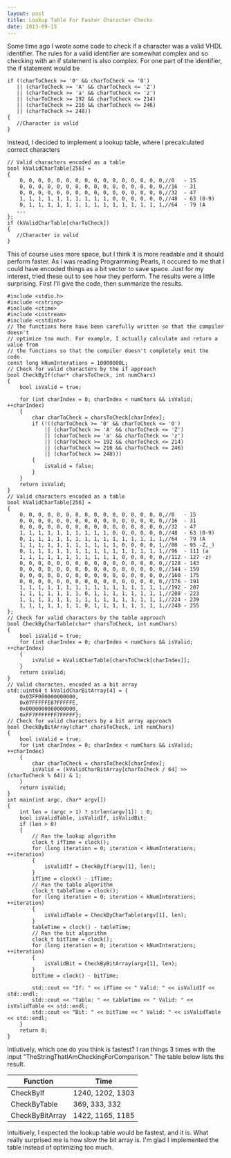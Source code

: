 ```yaml
---
layout: post
title: Lookup Table For Faster Character Checks
date: 2013-09-15
---
```


Some time ago I wrote some code to check if a character was a valid VHDL identifier. The rules for a valid identifier are somewhat complex and so checking with an if statement is also complex. For one part of the identifier, the if statement would be

```
if ((charToCheck >= '0' && charToCheck <= '0')
   || (charToCheck >= 'A' && charToCheck <= 'Z')
   || (charToCheck >= 'a' && charToCheck <= 'z')
   || (charToCheck >= 192 && charToCheck <= 214)
   || (charToCheck >= 216 && charToCheck <= 246)
   || (charToCheck >= 248))
{
   //Character is valid
}
```

Instead, I decided to implement a lookup table, where I precalculated correct characters

```
// Valid characters encoded as a table
bool kValidCharTable[256] = 
{
    0, 0, 0, 0, 0, 0, 0, 0, 0, 0, 0, 0, 0, 0, 0, 0,//0   - 15
    0, 0, 0, 0, 0, 0, 0, 0, 0, 0, 0, 0, 0, 0, 0, 0,//16  - 31
    0, 0, 0, 0, 0, 0, 0, 0, 0, 0, 0, 0, 0, 0, 0, 0,//32  - 47
    1, 1, 1, 1, 1, 1, 1, 1, 1, 1, 0, 0, 0, 0, 0, 0,//48  - 63 (0-9)
    0, 1, 1, 1, 1, 1, 1, 1, 1, 1, 1, 1, 1, 1, 1, 1,//64  - 79 (A
   ...
};
if (kValidCharTable[charToCheck])
{
   //Character is valid
}
```

This of course uses more space, but I think it is more readable and it should perform faster. As I was reading Programming Pearls, it occured to me that I could have encoded things as a bit vector to save space. Just for my interest, tried these out to see how they perform. The results were a little surprising. First I'll give the code, then summarize the results.

```
#include <stdio.h>
#include <cstring>
#include <ctime>
#include <iostream>
#include <cstdint>>
// The functions here have been carefully written so that the compiler doesn't
// optimize too much. For example, I actually calculate and return a value from
// the functions so that the compiler doesn't completely omit the code.
const long kNumInterations = 10000000L;
// Check for valid characters by the if approach
bool CheckByIf(char* charsToCheck, int numChars)
{
    bool isValid = true;
     
    for (int charIndex = 0; charIndex < numChars && isValid; ++charIndex)
    {
        char charToCheck = charsToCheck[charIndex];
        if (!((charToCheck >= '0' && charToCheck <= '0')
            || (charToCheck >= 'A' && charToCheck <= 'Z')
            || (charToCheck >= 'a' && charToCheck <= 'z')
            || (charToCheck >= 192 && charToCheck <= 214)
            || (charToCheck >= 216 && charToCheck <= 246)
            || (charToCheck >= 248)))
        {
            isValid = false;
        }
    }
    return isValid;
}
// Valid characters encoded as a table
bool kValidCharTable[256] = 
{
    0, 0, 0, 0, 0, 0, 0, 0, 0, 0, 0, 0, 0, 0, 0, 0,//0   - 15
    0, 0, 0, 0, 0, 0, 0, 0, 0, 0, 0, 0, 0, 0, 0, 0,//16  - 31
    0, 0, 0, 0, 0, 0, 0, 0, 0, 0, 0, 0, 0, 0, 0, 0,//32  - 47
    1, 1, 1, 1, 1, 1, 1, 1, 1, 1, 0, 0, 0, 0, 0, 0,//48  - 63 (0-9)
    0, 1, 1, 1, 1, 1, 1, 1, 1, 1, 1, 1, 1, 1, 1, 1,//64  - 79 (A
    1, 1, 1, 1, 1, 1, 1, 1, 1, 1, 1, 0, 0, 0, 0, 1,//80  - 95 -Z,_)
    0, 1, 1, 1, 1, 1, 1, 1, 1, 1, 1, 1, 1, 1, 1, 1,//96  - 111 (a
    1, 1, 1, 1, 1, 1, 1, 1, 1, 1, 1, 0, 0, 0, 0, 0,//112 - 127 -z)
    0, 0, 0, 0, 0, 0, 0, 0, 0, 0, 0, 0, 0, 0, 0, 0,//128 - 143
    0, 0, 0, 0, 0, 0, 0, 0, 0, 0, 0, 0, 0, 0, 0, 0,//144 - 159
    0, 0, 0, 0, 0, 0, 0, 0, 0, 0, 0, 0, 0, 0, 0, 0,//160 - 175
    0, 0, 0, 0, 0, 0, 0, 0, 0, 0, 0, 0, 0, 0, 0, 0,//176 - 191
    1, 1, 1, 1, 1, 1, 1, 1, 1, 1, 1, 1, 1, 1, 1, 1,//192 - 207
    1, 1, 1, 1, 1, 1, 1, 0, 1, 1, 1, 1, 1, 1, 1, 1,//208 - 223
    1, 1, 1, 1, 1, 1, 1, 1, 1, 1, 1, 1, 1, 1, 1, 1,//224 - 239
    1, 1, 1, 1, 1, 1, 1, 0, 1, 1, 1, 1, 1, 1, 1, 1,//240 - 255
};
// Check for valid characters by the table approach
bool CheckByCharTable(char* charsToCheck, int numChars)
{
    bool isValid = true;
    for (int charIndex = 0; charIndex < numChars && isValid; ++charIndex)
    {
        isValid = kValidCharTable[charsToCheck[charIndex]];
    }
    return isValid;
}
// Valid charactes, encoded as a bit array
std::uint64_t kValidCharBitArray[4] = {
    0x03FF000000000000,
    0x07FFFFFE87FFFFFE,
    0x0000000000000000,
    0xFF7FFFFFFF7FFFFF};
// Check for valid characters by a bit array approach
bool CheckByBitArray(char* charsToCheck, int numChars)
{
    bool isValid = true;
    for (int charIndex = 0; charIndex < numChars && isValid; ++charIndex)
    {
        char charToCheck = charsToCheck[charIndex];
        isValid = (kValidCharBitArray[charToCheck / 64] >> (charToCheck % 64)) & 1;
    }
    return isValid;
}
int main(int argc, char* argv[])
{
    int len = (argc > 1) ? strlen(argv[1]) : 0;
    bool isValidTable, isValidIf, isValidBit;
    if (len > 0)
    {
        // Run the lookup algorithm
        clock_t ifTime = clock();
        for (long iteration = 0; iteration < kNumInterations; ++iteration)
        {
            isValidIf = CheckByIf(argv[1], len);
        }
        ifTime = clock() - ifTime;
        // Run the table algorithm
        clock_t tableTime = clock();
        for (long iteration = 0; iteration < kNumInterations; ++iteration)
        {
            isValidTable = CheckByCharTable(argv[1], len);
        }
        tableTime = clock() - tableTime;
        // Run the bit algorithm
        clock_t bitTime = clock();
        for (long iteration = 0; iteration < kNumInterations; ++iteration)
        {
            isValidBit = CheckByBitArray(argv[1], len);
        }
        bitTime = clock() - bitTime;
         
        std::cout << "If: " << ifTime << " Valid: " << isValidIf << std::endl;
        std::cout << "Table: " << tableTime << " Valid: " << isValidTable << std::endl;
        std::cout << "Bit: " << bitTime << " Valid: " << isValidTable << std::endl;
    }
    return 0;
}
```

Intiutively, which one do you think is fastest? I ran things 3 times with the input "TheStringThatIAmCheckingForComparison." The table below lists the result.

Function        | Time
----------------|----------
CheckByIf       | 1240, 1202, 1303
CheckByTable    | 369, 333, 332
CheckByBitArray | 1422, 1165, 1185

Intuitively, I expected the lookup table would be fastest, and it is. What really surprised me is how slow the bit array is. I'm glad I implemented the table instead of optimizing too much.